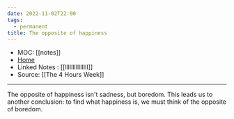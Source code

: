 ```yaml
---
date: 2022-11-02T22:00
tags:
  - permanent
title: The opposite of happiness
---
```

- MOC: [[notes]]
- [Home](https://misudashi.ga/)
- Linked Notes : [[llIlIlIlllIIlII]]
- Source: [[The 4 Hours Week]]
----------
The opposite of happiness isn't sadness, but boredom. This leads us to another conclusion: to find what happiness is, we must think of the opposite of boredom.